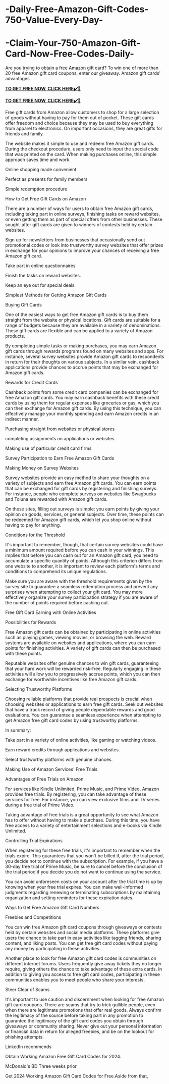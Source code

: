 # -Daily-Free-Amazon-Gift-Codes-750-Value-Every-Day-
# -Claim-Your-750-Amazon-Gift-Card-Now-Free-Codes-Daily-
Are you trying to obtain a free Amazon gift card? To win one of more than 20 free Amazon gift card coupons, enter our giveaway. Amazon gift cards' advantages

**[TO GET FREE NOW, CLICK HERE✔️🎁](https://groupzone.xyz/amazon-gift-card/)**

**[TO GET FREE NOW, CLICK HERE✔️🎁](https://groupzone.xyz/amazon-gift-card/)**

Free gift cards from Amazon allow customers to shop for a large selection of goods without having to pay for them out of pocket. These gift cards offer freedom and choice because they may be used to buy everything from apparel to electronics. On important occasions, they are great gifts for friends and family.

The website makes it simple to use and redeem free Amazon gift cards. During the checkout procedure, users only need to input the special code that was printed on the card. When making purchases online, this simple approach saves time and work.

Online shopping made convenient

Perfect as presents for family members

Simple redemption procedure

How to Get Free Gift Cards on Amazon

There are a number of ways for users to obtain free Amazon gift cards, including taking part in online surveys, finishing tasks on reward websites, or even getting them as part of special offers from other businesses. These sought-after gift cards are given to winners of contests held by certain websites.

Sign up for newsletters from businesses that occasionally send out promotional codes or look into trustworthy survey websites that offer prizes in exchange for your opinions to improve your chances of receiving a free Amazon gift card.

Take part in online questionnaires

Finish the tasks on reward websites.

Keep an eye out for special deals.

Simplest Methods for Getting Amazon Gift Cards

Buying Gift Cards

One of the easiest ways to get free Amazon gift cards is to buy them straight from the website or physical locations. Gift cards are suitable for a range of budgets because they are available in a variety of denominations. These gift cards are flexible and can be applied to a variety of Amazon products.

By completing simple tasks or making purchases, you may earn Amazon gift cards through rewards programs found on many websites and apps. For instance, several survey websites provide Amazon gift cards to respondents in return for their thoughts on various subjects. In a similar vein, cashback applications provide chances to accrue points that may be exchanged for Amazon gift cards.

Rewards for Credit Cards

Cashback points from some credit card companies can be exchanged for free Amazon gift cards. You may earn cashback benefits with these credit cards by using them for regular expenses like groceries or gas, which you can then exchange for Amazon gift cards. By using this technique, you can effectively manage your monthly spending and earn Amazon credits in an indirect manner.

Purchasing straight from websites or physical stores

completing assignments on applications or websites

Making use of particular credit card firms

Survey Participation to Earn Free Amazon Gift Cards

Making Money on Survey Websites

Survey websites provide an easy method to share your thoughts on a variety of subjects and earn free Amazon gift cards. You can earn points that can be exchanged for gift cards by registering and finishing surveys. For instance, people who complete surveys on websites like Swagbucks and Toluna are rewarded with Amazon gift cards.

On these sites, filling out surveys is simple: you earn points by giving your opinion on goods, services, or general subjects. Over time, these points can be redeemed for Amazon gift cards, which let you shop online without having to pay for anything.

Conditions for the Threshold

It's important to remember, though, that certain survey websites could have a minimum amount required before you can cash in your winnings. This implies that before you can cash out for an Amazon gift card, you need to accumulate a specific quantity of points. Although this criterion differs from one website to another, it is important to review each platform's terms and conditions to comprehend its unique regulations.

Make sure you are aware with the threshold requirements given by the survey site to guarantee a seamless redemption process and prevent any surprises when attempting to collect your gift card. You may more effectively organize your survey participation strategy if you are aware of the number of points required before cashing out.

Free Gift Card Earning with Online Activities

Possibilities for Rewards

Free Amazon gift cards can be obtained by participating in online activities such as playing games, viewing movies, or browsing the web. Reward systems are available on websites and applications, where you can earn points for finishing activities. A variety of gift cards can then be purchased with these points.

Reputable websites offer genuine chances to win gift cards, guaranteeing that your hard work will be rewarded risk-free. Regularly engaging in these activities will allow you to progressively accrue points, which you can then exchange for worthwhile incentives like free Amazon gift cards.

Selecting Trustworthy Platforms

Choosing reliable platforms that provide real prospects is crucial when choosing websites or applications to earn free gift cards. Seek out websites that have a track record of giving people dependable rewards and good evaluations. You can guarantee a seamless experience when attempting to get Amazon free gift card codes by using trustworthy platforms.

In summary:

Take part in a variety of online activities, like gaming or watching videos.

Earn reward credits through applications and websites.

Select trustworthy platforms with genuine chances.

Making Use of Amazon Services' Free Trials

Advantages of Free Trials on Amazon

For services like Kindle Unlimited, Prime Music, and Prime Video, Amazon provides free trials. By registering, you can take advantage of these services for free. For instance, you can view exclusive films and TV series during a free trial of Prime Video.

Taking advantage of free trials is a great opportunity to see what Amazon has to offer without having to make a purchase. During this time, you have free access to a variety of entertainment selections and e-books via Kindle Unlimited.

Controlling Trial Expirations

When registering for these free trials, it's important to remember when the trials expire. This guarantees that you won't be billed if, after the trial period, you decide not to continue with the subscription. For example, if you have a 30-day free trial of Prime Music, be sure to cancel before the conclusion of the trial period if you decide you do not want to continue using the service.

You can avoid unforeseen costs on your account after the trial time is up by knowing when your free trial expires. You can make well-informed judgments regarding renewing or terminating subscriptions by maintaining organization and setting reminders for these expiration dates.

Ways to Get Free Amazon Gift Card Numbers

Freebies and Competitions

You can win free Amazon gift card coupons through giveaways or contests held by certain websites and social media platforms. These platforms give users the chance to take part in easy activities like tagging friends, sharing content, and liking posts. You can get free gift card codes without paying any money by participating in these activities.

Another place to look for free Amazon gift card codes is communities on different internet forums. Users frequently give away tickets they no longer require, giving others the chance to take advantage of these extra cards. In addition to giving you access to free gift card codes, participating in these communities enables you to meet people who share your interests.

Steer Clear of Scams

It's important to use caution and discernment when looking for free Amazon gift card coupons. There are scams that try to trick gullible people, even when there are legitimate promotions that offer real goods. Always confirm the legitimacy of the source before taking part in any promotion to guarantee the legitimacy of the gift card codes you obtain through giveaways or community sharing. Never give out your personal information or financial data in return for alleged freebies, and be on the lookout for phishing attempts.

LinkedIn recommends

Obtain Working Amazon Free Gift Card Codes for 2024.

McDonald's BD Three weeks prior

Get 2024 Working Amazon Gift Card Codes for Free.Aside from that,
